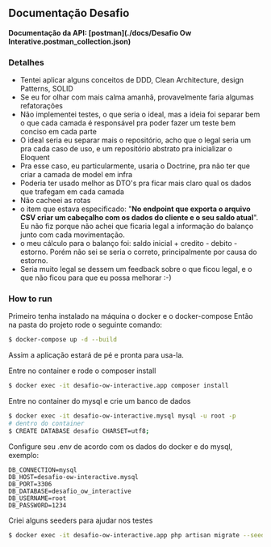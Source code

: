 ## Documentação Desafio

**Documentação da API: [postman](./docs/Desafio Ow Interative.postman_collection.json)**

### Detalhes
 - Tentei aplicar alguns conceitos de DDD, Clean Architecture, design Patterns, SOLID
 - Se eu for olhar com mais calma amanhã, provavelmente faria algumas refatorações
 - Não implementei testes, o que seria o ideal, mas a ideia foi separar bem o que cada camada é responsável pra poder fazer um teste bem conciso em cada parte
 - O ideal seria eu separar mais o repositório, acho que o legal seria um pra cada caso de uso, e um repositório abstrato pra inicializar o Eloquent
 - Pra esse caso, eu particularmente, usaria o Doctrine, pra não ter que criar a camada de model em infra
 - Poderia ter usado melhor as DTO's pra ficar mais claro qual os dados que trafegam em cada camada
 - Não cacheei as rotas
 - o item que estava especificado: "**No endpoint que exporta o arquivo CSV criar um cabeçalho com os dados do cliente e o seu saldo atual**". Eu não fiz porque não achei que ficaria legal a informação do balanço junto com cada movimentação.
 - o meu cálculo para o balanço foi: saldo inicial + credito - debito - estorno. Porém não sei se seria o correto, principalmente por causa do estorno.
 - Seria muito legal se dessem um feedback sobre o que ficou legal, e o que não ficou para que eu possa melhorar :-)

### How to run

Primeiro tenha instalado na máquina o docker e o docker-compose
Então na pasta do projeto rode o seguinte comando:

```bash
$ docker-compose up -d --build
```

Assim a aplicação estará de pé e pronta para usa-la.

Entre no container e rode o composer install
```bash
$ docker exec -it desafio-ow-interactive.app composer install
```

Entre no container do mysql e crie um banco de dados
```bash
$ docker exec -it desafio-ow-interactive.mysql mysql -u root -p
# dentro do container
$ CREATE DATABASE desafio CHARSET=utf8;
```

Configure seu .env de acordo com os dados do docker e do mysql, exemplo:

```
DB_CONNECTION=mysql
DB_HOST=desafio-ow-interactive.mysql
DB_PORT=3306
DB_DATABASE=desafio_ow_interactive
DB_USERNAME=root
DB_PASSWORD=1234
```

Criei alguns seeders para ajudar nos testes
```bash
$ docker exec -it desafio-ow-interactive.app php artisan migrate --seed
```
